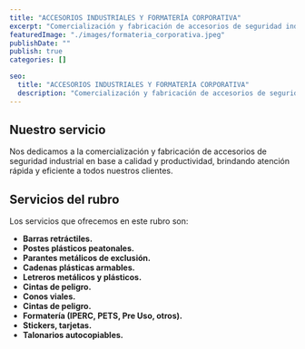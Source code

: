 ```yaml
---
title: "ACCESORIOS INDUSTRIALES Y FORMATERÍA CORPORATIVA"
excerpt: "Comercialización y fabricación de accesorios de seguridad industrial"
featuredImage: "./images/formateria_corporativa.jpeg"
publishDate: ""
publish: true
categories: []

seo:
  title: "ACCESORIOS INDUSTRIALES Y FORMATERÍA CORPORATIVA"
  description: "Comercialización y fabricación de accesorios de seguridad industrial"
---
```


## Nuestro servicio

Nos dedicamos a la comercialización y fabricación de accesorios de seguridad industrial en base a calidad y productividad, brindando atención rápida y eficiente a todos nuestros clientes. 

## Servicios del rubro

Los servicios que ofrecemos en este rubro son:

- **Barras retráctiles.**
- **Postes plásticos peatonales.**
- **Parantes metálicos de exclusión.**
- **Cadenas plásticas armables.**
- **Letreros metálicos y plásticos.**
- **Cintas de peligro.**
- **Conos viales.**
- **Cintas de peligro.**
- **Formatería (IPERC, PETS, Pre Uso, otros).**
- **Stickers, tarjetas.**
- **Talonarios autocopiables.**
